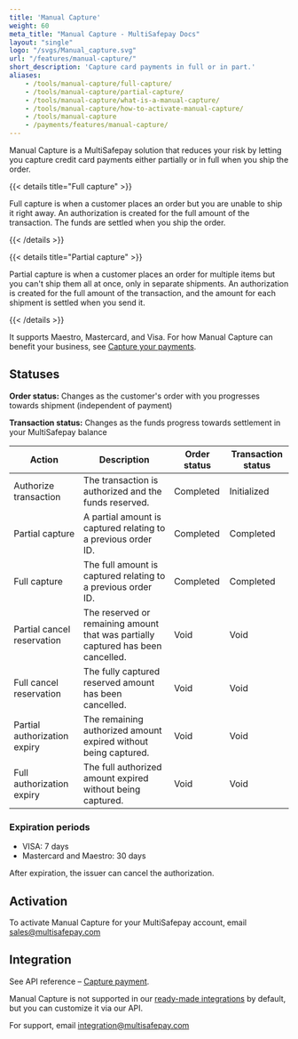 ```yaml
---
title: 'Manual Capture'
weight: 60
meta_title: "Manual Capture - MultiSafepay Docs"
layout: "single"
logo: "/svgs/Manual_capture.svg"
url: "/features/manual-capture/"
short_description: 'Capture card payments in full or in part.'
aliases:
    - /tools/manual-capture/full-capture/
    - /tools/manual-capture/partial-capture/
    - /tools/manual-capture/what-is-a-manual-capture/
    - /tools/manual-capture/how-to-activate-manual-capture/
    - /tools/manual-capture
    - /payments/features/manual-capture/
---
```

Manual Capture is a MultiSafepay solution that reduces your risk by letting you capture credit card payments either partially or in full when you ship the order. 

{{< details title="Full capture" >}}

Full capture is when a customer places an order but you are unable to ship it right away. An authorization is created for the full amount of the transaction. The funds are settled when you ship the order.

{{< /details >}}

{{< details title="Partial capture" >}}

Partial capture is when a customer places an order for multiple items but you can't ship them all at once, only in separate shipments. An authorization is created for the full amount of the transaction, and the amount for each shipment is settled when you send it.

{{< /details >}}

It supports Maestro, Mastercard, and Visa.
For how Manual Capture can benefit your business, see [Capture your payments](https://www.multisafepay.com/blog/capture-your-payments).

## Statuses

**Order status:** Changes as the customer's order with you progresses towards shipment (independent of payment)

**Transaction status:** Changes as the funds progress towards settlement in your MultiSafepay balance

| Action | Description | Order status | Transaction status |
|---|---|---|---|
| Authorize transaction | The transaction is authorized and the funds reserved. | Completed   | Initialized  |
| Partial capture | A partial amount is captured relating to a previous order ID. | Completed  | Completed |
| Full capture | The full amount is captured relating to a previous order ID. | Completed    | Completed  |
| Partial cancel reservation | The reserved or remaining amount that was partially captured has been cancelled. | Void | Void |
| Full cancel reservation | The fully captured reserved amount has been cancelled.  | Void | Void | 
| Partial authorization expiry | The remaining authorized amount expired without being captured. | Void | Void |
| Full authorization expiry | The full authorized amount expired without being captured. | Void    | Void  |

### Expiration periods

- VISA: 7 days
- Mastercard and Maestro: 30 days

After expiration, the issuer can cancel the authorization.

## Activation

To activate Manual Capture for your MultiSafepay account, email <sales@multisafepay.com>

## Integration
See API reference – [Capture payment](https://docs-api.multisafepay.com/reference/capturepayment).

Manual Capture is not supported in our [ready-made integrations](/integrations/ready-made/) by default, but you can customize it via our API.

For support, email <integration@multisafepay.com>
